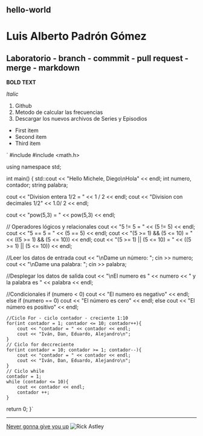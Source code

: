 ## hello-world
# Luis Alberto Padrón Gómez
## Laboratorio - branch - commmit - pull request - merge - markdown

**BOLD TEXT**

*Italic*

1. Github
2. Metodo de calcular las frecuencias
3. Descargar los nuevos archivos de Series y Episodios

- First item
- Second item
- Third item

 `
#include <iostream>
#include <math.h>

using namespace std;

int main()
{
   std::cout << "Hello Michele, Diego\nHola"  << endl; 
   int numero, contador;
   string palabra; 
   
   cout << "Division entera 1/2 = " << 1 / 2 << endl;
   cout << "Division con decimales 1/2" << 1.0/ 2 << endl;
   
   cout << "pow(5,3) = " << pow(5,3) << endl;
   
   // Operadores lógicos y relacionales
   cout << "5 != 5 = " << (5 != 5) << endl;
   cout << "5 == 5 = " << (5 == 5) << endl;
   cout << "(5 >= 1) && (5 <= 10) = " << ((5 >= 1) && (5 <= 10)) << endl;
   cout << "(5 >= 1) || (5 <= 10) = " << ((5 >= 1) || (5 <= 10)) << endl;

   
   //Leer los datos de entrada
   cout << "\nDame un número: ";
   cin >> numero;
   cout << "\nDame una palabra: ";
   cin >> palabra;
   
   //Desplegar los datos de salida
   cout << "\nEl numero es " << numero << 
   " y la palabra es " << palabra << endl;
   
   //Condicionales
    if (numero < 0)
        cout << "El numero es negativo" << endl;
    else if (numero == 0)
        cout << "El número es cero" << endl;
    else 
        cout << "El número es positivo" << endl;
        
    //Ciclo For - ciclo contador - creciente 1:10
    for(int contador = 1; contador <= 10; contador++){
        cout << "contador = " << contador << endl;
        cout << "Iván, Dan, Eduardo, Alejandro\n";
    }
    // Ciclo for deccreciente
    for(int contador = 10; contador >= 1; contador--){
        cout << "contador = " << contador << endl;
        cout << "Iván, Dan, Eduardo, Alejandro\n";
    }
    // Ciclo while
    contador = 1;
    while (contador <= 10){
        cout << contador << endl;
        contador ++;
    }
   return 0;
}`
  
---
[Never gonna give you up](https://www.youtube.com/watch?v=dQw4w9WgXcQ)
![Rick Astley](image.jpg)
